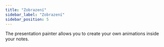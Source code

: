 ```yaml
---
title: "Zobrazení"
sidebar_label: "Zobrazení"
sidebar_position: 5
---
```


The presentation painter allows you to create your own animations inside your notes.
